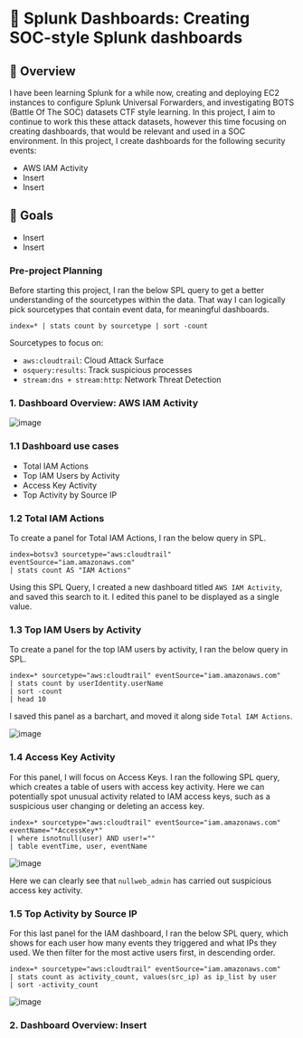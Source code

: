 # 🔎 Splunk Dashboards: Creating SOC-style Splunk dashboards

## 📖 Overview
I have been learning Splunk for a while now, creating and deploying EC2 instances to configure Splunk Universal Forwarders, and investigating BOTS (Battle Of The SOC) datasets CTF style learning. In this project, I aim to continue to work this these attack datasets, however this time focusing on creating dashboards, that would be relevant and used in a SOC environment. In this project, I create dashboards for the following security events:

- AWS IAM Activity
- Insert
- Insert

## 🎯 Goals
- Insert
- Insert

### Pre-project Planning
Before starting this project, I ran the below SPL query to get a better understanding of the sourcetypes within the data. That way I can logically pick sourcetypes that contain event data, for meaningful dashboards.

```
index=* | stats count by sourcetype | sort -count
```

Sourcetypes to focus on:
- `aws:cloudtrail`: Cloud Attack Surface
- `osquery:results`: Track suspicious processes
- `stream:dns + stream:http`: Network Threat Detection

### 1. Dashboard Overview: AWS IAM Activity

![image](https://github.com/user-attachments/assets/1861e96e-5a6a-47c3-b018-e4141b951c83)

### 1.1 Dashboard use cases
- Total IAM Actions
- Top IAM Users by Activity
- Access Key Activity
- Top Activity by Source IP

### 1.2 Total IAM Actions
To create a panel for Total IAM Actions, I ran the below query in SPL.

```
index=botsv3 sourcetype="aws:cloudtrail" eventSource="iam.amazonaws.com"
| stats count AS "IAM Actions"
```

Using this SPL Query, I created a new dashboard titled `AWS IAM Activity`, and saved this search to it. I edited this panel to be displayed as a single value.

### 1.3 Top IAM Users by Activity
To create a panel for the top IAM users by activity, I ran the below query in SPL.

```
index=* sourcetype="aws:cloudtrail" eventSource="iam.amazonaws.com"
| stats count by userIdentity.userName
| sort -count
| head 10
```

I saved this panel as a barchart, and moved it along side `Total IAM Actions`.

![image](https://github.com/user-attachments/assets/a5341783-3c7f-4c96-91cb-c744fd5a686f)

### 1.4 Access Key Activity
For this panel, I will focus on Access Keys. I ran the following SPL query, which creates a table of users with access key activity. Here we can potentially spot unusual activity related to IAM access keys, such as a suspicious user changing or deleting an access key.

```
index=* sourcetype="aws:cloudtrail" eventSource="iam.amazonaws.com" eventName="*AccessKey*"
| where isnotnull(user) AND user!="" 
| table eventTime, user, eventName
```

![image](https://github.com/user-attachments/assets/5d2a670a-778c-4f99-adad-89b8b1b90762)

Here we can clearly see that `nullweb_admin` has carried out suspicious access key activity.

### 1.5 Top Activity by Source IP
For this last panel for the IAM dashboard, I ran the below SPL query, which shows for each user how many events they triggered and what IPs they used. We then filter for the most active users first, in descending order.

```
index=* sourcetype="aws:cloudtrail" eventSource="iam.amazonaws.com"
| stats count as activity_count, values(src_ip) as ip_list by user
| sort -activity_count
```

![image](https://github.com/user-attachments/assets/039ba0c9-ba25-4d09-b132-d4fd34d88c80)

### 2. Dashboard Overview: Insert
